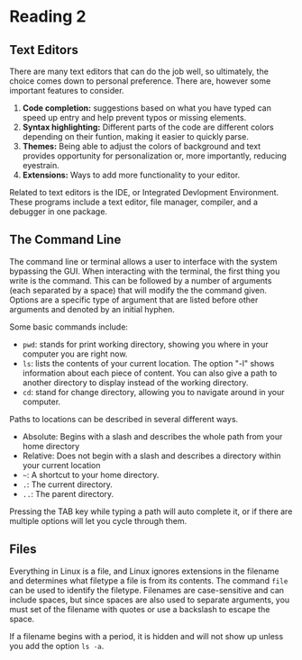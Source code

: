 # Reading 2

## Text Editors

There are many text editors that can do the job well, so ultimately, the choice comes down to personal preference. There are, however some important features to consider.

1. **Code completion:** suggestions based on what you have typed can speed up entry and help prevent typos or missing elements.
2. **Syntax highlighting:** Different parts of the code are different colors depending on their funtion, making it easier to quickly parse.
3. **Themes:** Being able to adjust the colors of background and text provides opportunity for personalization or, more importantly, reducing eyestrain.
4. **Extensions:** Ways to add more functionality to your editor.

Related to text editors is the IDE, or Integrated Devlopment Environment. These programs include a text editor, file manager, compiler, and a debugger in one package.

## The Command Line

The command line or terminal allows a user to interface with the system bypassing the GUI. When interacting with the terminal, the first thing you write is the command. This can be followed by a number of arguments (each separated by a space) that will modify the the command given. Options are a specific type of argument that are listed before other arguments and denoted by an initial hyphen.

Some basic commands include:

- `pwd`: stands for print working directory, showing you where in your computer you are right now.
- `ls`: lists the contents of your current location. The option "-l" shows information about each piece of content. You can also give a path to another directory to display instead of the working directory.
- `cd`: stand for change directory, allowing you to navigate around in your computer.

Paths to locations can be described in several different ways.

- Absolute: Begins with a slash and describes the whole path from your home directory
- Relative: Does not begin with a slash and describes a directory within your current location
- `~`: A shortcut to your home directory.
- `.`: The current directory.
- `..`: The parent directory.

Pressing the TAB key while typing a path will auto complete it, or if there are multiple options will let you cycle through them.

## Files

Everything in Linux is a file, and Linux ignores extensions in the filename and determines what filetype a file is from its contents. The command `file` can be used to identify the filetype. Filenames are case-sensitive and can include spaces, but since spaces are also used to separate arguments, you must set of the filename with quotes or use a backslash to escape the space.

If a filename begins with a period, it is hidden and will not show up unless you add the option `ls -a`.
